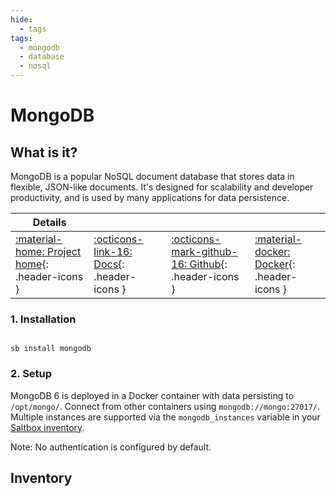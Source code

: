 ```yaml
---
hide:
  - tags
tags:
  - mongodb
  - database
  - nosql
---
```


# MongoDB

## What is it?

MongoDB is a popular NoSQL document database that stores data in flexible, JSON-like documents. It's designed for scalability and developer productivity, and is used by many applications for data persistence.

| Details     |             |             |             |
|-------------|-------------|-------------|-------------|
| [:material-home: Project home](https://www.mongodb.com/){: .header-icons } | [:octicons-link-16: Docs](https://www.mongodb.com/docs/){: .header-icons } | [:octicons-mark-github-16: Github](https://github.com/mongodb/mongo){: .header-icons } | [:material-docker: Docker](https://hub.docker.com/_/mongo){: .header-icons }|

### 1. Installation

``` shell

sb install mongodb

```

### 2. Setup

MongoDB 6 is deployed in a Docker container with data persisting to `/opt/mongo/`. Connect from other containers using `mongodb://mongo:27017/`. Multiple instances are supported via the `mongodb_instances` variable in your [Saltbox inventory](../saltbox/inventory/index.md).

Note: No authentication is configured by default.

## Inventory
<!-- BEGIN SALTBOX MANAGED VARIABLES SECTION -->
<!-- END SALTBOX MANAGED VARIABLES SECTION -->
